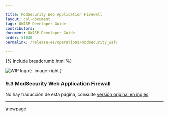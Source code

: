 ```yaml
---

title: ModSecurity Web Application Firewall
layout: col-document
tags: OWASP Developer Guide
contributors:
document: OWASP Developer Guide
order: 51030
permalink: /release-es/operations/modsecurity_waf/

---
```


{% include breadcrumb.html %}

<style type="text/css">
.image-right {
  height: 180px;
  display: block;
  margin-left: auto;
  margin-right: auto;
  float: right;
}
</style>

![WIP logo](../../../assets/images/dg_wip.png "Work in progress"){: .image-right }

### 9.3 ModSecurity Web Application Firewall

No hay traducción de esta página, consulte [versión original en inglés][release1103].

----

[release1103]: https://github.com/OWASP/www-project-developer-guide/blob/main/release/11-operations/03-modsecurity.md

\newpage
